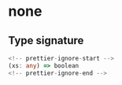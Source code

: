 # none

## Type signature

```typescript
<!-- prettier-ignore-start -->
(xs: any) => boolean
<!-- prettier-ignore-end -->
```
